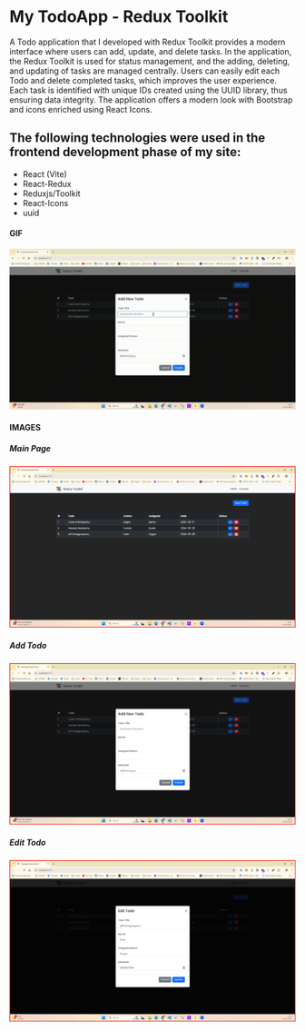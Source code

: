 <h1>My TodoApp - Redux Toolkit</h1>

A Todo application that I developed with Redux Toolkit provides a modern interface where users can add, update, and delete tasks. In the application, the Redux Toolkit is used for status management, and the adding, deleting, and updating of tasks are managed centrally. Users can easily edit each Todo and delete completed tasks, which improves the user experience. Each task is identified with unique IDs created using the UUID library, thus ensuring data integrity. The application offers a modern look with Bootstrap and icons enriched using React Icons.

<h2> The following technologies were used in the frontend development phase of my site: </h2>

- React (Vite)
- React-Redux
- Reduxjs/Toolkit
- React-Icons
- uuid

<h4>GIF</h5>

![](/public/reduxtoolkit-todo.gif)

<h4>IMAGES</h4>

<h5>Main Page</h5>

![](/public/main.png)

<h5>Add Todo</h5>

![](/public/addTodo.png)

<h5>Edit Todo</h5>

![](/public/editTodo.png)
